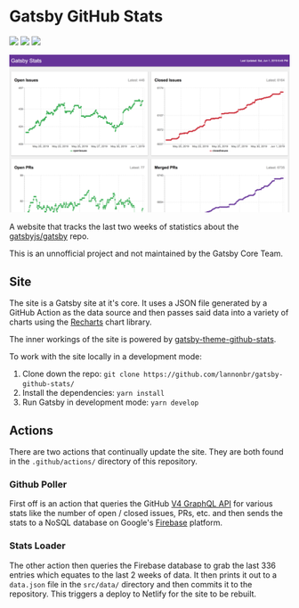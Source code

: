 # Gatsby GitHub Stats

![](https://github.com/lannonbr/gatsby-github-stats/workflows/Upload%20to%20Firebase/badge.svg)
![](https://github.com/lannonbr/gatsby-github-stats/workflows/Update%20Repo/badge.svg)
![](https://github.com/lannonbr/gatsby-github-stats/workflows/Gatsby%20GitHub%20Stats%20Screenshot/badge.svg)

![Screenshot](./Screenshot.png)

A website that tracks the last two weeks of statistics about the [gatsbyjs/gatsby](https://github.com/gatsbyjs/gatsby) repo.

This is an unnofficial project and not maintained by the Gatsby Core Team.

## Site

The site is a Gatsby site at it's core. It uses a JSON file generated by a GitHub Action as the data source and then passes said data into a variety of charts using the [Recharts](http://recharts.org/) chart library.

The inner workings of the site is powered by [gatsby-theme-github-stats](https://github.com/lannonbr/gatsby-theme-github-stats/tree/master/gatsby-theme-github-stats).

To work with the site locally in a development mode:

1. Clone down the repo: `git clone https://github.com/lannonbr/gatsby-github-stats/`
2. Install the dependencies: `yarn install`
3. Run Gatsby in development mode: `yarn develop`

## Actions

There are two actions that continually update the site. They are both found in the `.github/actions/` directory of this repository.

### Github Poller

First off is an action that queries the GitHub [V4 GraphQL API](https://developer.github.com/v4/) for various stats like the number of open / closed issues, PRs, etc. and then sends the stats to a NoSQL database on Google's [Firebase](https://firebase.google.com/) platform.

### Stats Loader

The other action then queries the Firebase database to grab the last 336 entries which equates to the last 2 weeks of data. It then prints it out to a `data.json` file in the `src/data/` directory and then commits it to the repository. This triggers a deploy to Netlify for the site to be rebuilt.
